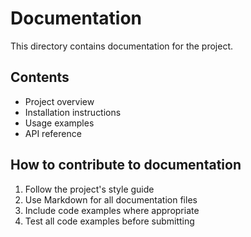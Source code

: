 # Documentation

This directory contains documentation for the project.

## Contents

- Project overview
- Installation instructions
- Usage examples
- API reference

## How to contribute to documentation

1. Follow the project's style guide
2. Use Markdown for all documentation files
3. Include code examples where appropriate
4. Test all code examples before submitting 